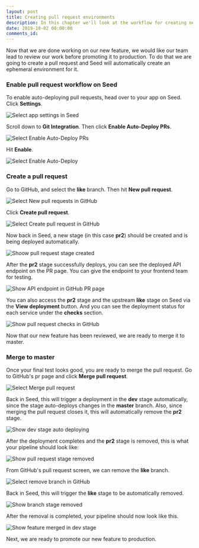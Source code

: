 ```yaml
---
layout: post
title: Creating pull request environments
description: In this chapter we'll look at the workflow for creating new pull request based environments for your Serverless app using Seed.
date: 2019-10-02 00:00:00
comments_id: 
---
```


Now that we are done working on our new feature, we would like our team lead to review our work before promoting it to production. To do that we are going to create a pull request and Seed will automatically create an ephemeral environment for it.

### Enable pull request workflow on Seed

To enable auto-deploying pull requests, head over to your app on Seed. Click **Settings**.

![Select app settings in Seed](/assets/best-practices/creating-pull-request-environments/select-app-settings-in-seed.png)

Scroll down to **Git Integration**. Then click **Enable Auto-Deploy PRs**.

![Select Enable Auto-Deploy PRs](/assets/best-practices/creating-pull-request-environments/select-enable-auto-deploy-prs.png)

Hit **Enable**.

![Select Enable Auto-Deploy](/assets/best-practices/creating-pull-request-environments/select-enable-auto-deploy.png)

### Create a pull request

Go to GitHub, and select the **like** branch. Then hit **New pull request**.

![Select New pull requests in GitHub](/assets/best-practices/creating-pull-request-environments/select-new-pull-requests-in-github.png)

Click **Create pull request**.

![Select Create pull request in GitHub](/assets/best-practices/creating-pull-request-environments/select-create-pull-request-in-github.png)

Now back in Seed, a new stage (in this case **pr2**) should be created and is being deployed automatically.

![Shoow pull request stage created](/assets/best-practices/creating-pull-request-environments/shoow-pull-request-stage-created.png)

After the **pr2** stage successfully deploys, you can see the deployed API endpoint on the PR page. You can give the endpoint to your frontend team for testing.

![Show API endpoint in GitHub PR page](/assets/best-practices/creating-pull-request-environments/show-api-endpoint-in-github-pr-page.png)

You can also access the **pr2** stage and the upstream **like** stage on Seed via the **View deployment** button. And you can see the deployment status for each service under the **checks** section.

![Show pull request checks in GitHub](/assets/best-practices/creating-pull-request-environments/show-pull-request-checks-in-github.png)

Now that our new feature has been reviewed, we are ready to merge it to master.

### Merge to master

Once your final test looks good, you are ready to merge the pull request. Go to GitHub's pr page and click **Merge pull request**.

![Select Merge pull request](/assets/best-practices/creating-pull-request-environments/select-merge-pull-request.png)

Back in Seed, this will trigger a deployment in the **dev** stage automatically, since the stage auto-deploys changes in the **master** branch. Also, since merging the pull request closes it, this will automatically remove the **pr2** stage.

![Show dev stage auto deploying](/assets/best-practices/creating-pull-request-environments/show-dev-stage-auto-deploying.png)

After the deployment completes and the **pr2** stage is removed, this is what your pipeline should look like:

![Show pull request stage removed](/assets/best-practices/creating-pull-request-environments/show-pull-request-stage-removed.png)

From GitHub's pull request screen, we can remove the **like** branch.

![Select remove branch in GitHub](/assets/best-practices/creating-pull-request-environments/select-remove-branch-in-github.png)

Back in Seed, this will trigger the **like** stage to be automatically removed.

![Show branch stage removed](/assets/best-practices/creating-pull-request-environments/show-branch-stage-removed.png)

After the removal is completed, your pipeline should now look like this.

![Show feature merged in dev stage](/assets/best-practices/creating-pull-request-environments/show-feature-merged-in-dev-stage.png)

Next, we are ready to promote our new feature to production.
